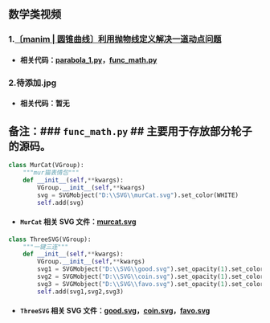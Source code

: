 ## 数学类视频
### 1.[〔manim | 圆锥曲线〕利用抛物线定义解决一道动点问题](https://www.bilibili.com/video/BV1z3411K7cF/?spm_id_from=333.999.0.0&vd_source=5d2eb1cf9e3234b2a4b508f94b748174) 
* #### 相关代码：[parabola_1.py](https://github.com/Gillott/My_manimCE/blob/main/My_vedios/math/parabola_1.py)，[func_math.py](https://github.com/Gillott/My_manimCE/blob/main/My_vedios/math/func_math.py)  
### 2.待添加.jpg
* #### 相关代码：暂无  
  
## 备注：### `func_math.py` ## 主要用于存放部分轮子的源码。  
```py
class MurCat(VGroup):
    """mur猫表情包"""
    def __init__(self,**kwargs):
        VGroup.__init__(self,**kwargs)
        svg = SVGMobject("D:\\SVG\\murCat.svg").set_color(WHITE)
        self.add(svg)
 ```
* #### `MurCat` 相关 SVG 文件：[murcat.svg](https://github.com/Gillott/My_manimCE/blob/main/My_vedios/math/murcat.svg)
```py
class ThreeSVG(VGroup):
    """一键三连"""
    def __init__(self,**kwargs):
        VGroup.__init__(self,**kwargs)
        svg1 = SVGMobject("D:\\SVG\\good.svg").set_opacity(1).set_color(GRAY)
        svg2 = SVGMobject("D:\\SVG\\coin.svg").set_opacity(1).set_color(GRAY)
        svg3 = SVGMobject("D:\\SVG\\favo.svg").set_opacity(1).set_color(GRAY)
        self.add(svg1,svg2,svg3)
```
* #### `ThreeSVG` 相关 SVG 文件：[good.svg](https://github.com/Gillott/My_manimCE/blob/main/My_vedios/math/good.svg)，[coin.svg](https://github.com/Gillott/My_manimCE/blob/main/My_vedios/math/coin.svg)，[favo.svg](https://github.com/Gillott/My_manimCE/blob/main/My_vedios/math/favo.svg)

